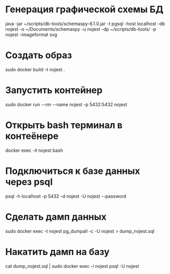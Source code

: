 
# Генерация графической схемы БД
java -jar ~/scripts/db-tools/schemaspy-6.1.0.jar -t pgsql -host localhost -db nojest -o ~/Documents/schemaspy -u nojest -dp ~/scripts/db-tools/ -p nojest -imageformat svg

# Создать образ
sudo docker build -t nojest .

# Запустить контейнер
sudo docker run --rm --name nojest -p 5432:5432 nojest

# Открыть bash терминал в контеёнере
docker exec -it nojest bash
# Подключиться к базе данных через psql
psql -h localhost -p 5432 -d nojest -U nojest --password

# Сделать дамп данных
sudo docker exec -t nojest pg_dumpall -c -U nojest > dump_nojest.sql

# Накатить дамп на базу
cat dump_nojest.sql | sudo docker exec -i nojest psql -U nojest